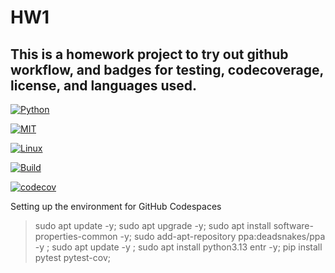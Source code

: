 # HW1

## This is a homework project to try out github workflow, and badges for testing, codecoverage, license, and languages used.

[![Python](https://img.shields.io/badge/Python-3.13-blue?style=for-the-badge&logo=python&logoColor=blue)](https://docs.python.org/3.13/whatsnew/3.13.html)

[![MIT](https://img.shields.io/badge/License-MIT-red?style=for-the-badge)](https://opensource.org/license/mit)

[![Linux](https://img.shields.io/badge/Platform-Linux-yellow?style=for-the-badge&logo=linux&logoColor=blue)](https://www.linux.org/)

[![Build](https://img.shields.io/github/actions/workflow/status/CSC510-YTS/HW1/python-app.yml?style=for-the-badge)](https://github.com/CSC510-YTS/HW1/actions/workflows/python-app.yml)

[![codecov](https://codecov.io/gh/CSC510-YTS/HW1/graph/badge.svg?token=QFB8RM9WKN)](https://codecov.io/gh/CSC510-YTS/HW1)

Setting up the environment for GitHub Codespaces
> sudo apt update -y; sudo  apt upgrade -y; sudo apt install software-properties-common -y; sudo add-apt-repository ppa:deadsnakes/ppa -y ; sudo apt update -y ; sudo apt install python3.13 entr -y; pip install pytest pytest-cov;